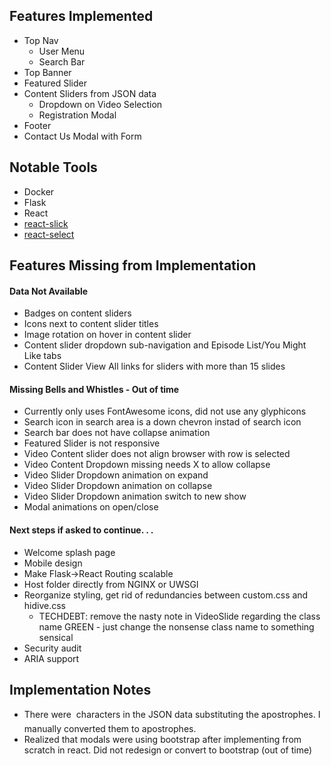 
## Features Implemented
- Top Nav
  - User Menu
  - Search Bar
- Top Banner
- Featured Slider
- Content Sliders from JSON data
  - Dropdown on Video Selection
  - Registration Modal
- Footer
- Contact Us Modal with Form

## Notable Tools
- Docker
- Flask
- React
- [react-slick](https://github.com/akiran/react-slick)
- [react-select](https://github.com/JedWatson/react-select)

## Features Missing from Implementation
#### Data Not Available
  - Badges on content sliders
  - Icons next to content slider titles
  - Image rotation on hover in content slider
  - Content slider dropdown sub-navigation and Episode List/You Might Like tabs
  - Content Slider View All links for sliders with more than 15 slides

#### Missing Bells and Whistles - Out of time
- Currently only uses FontAwesome icons, did not use any glyphicons
- Search icon in search area is a down chevron instad of search icon
- Search bar does not have collapse animation
- Featured Slider is not responsive
- Video Content slider does not align browser with row is selected
- Video Content Dropdown missing needs X to allow collapse
- Video Slider Dropdown animation on expand
- Video Slider Dropdown animation on collapse
- Video Slider Dropdown animation switch to new show
- Modal animations on open/close

#### Next steps if asked to continue. . .
  - Welcome splash page
  - Mobile design
  - Make Flask->React Routing scalable
  - Host folder directly from NGINX or UWSGI
  - Reorganize styling, get rid of redundancies between custom.css and hidive.css
    - TECHDEBT: remove the nasty note in VideoSlide regarding the class name GREEN - just change the nonsense class name to something sensical
  - Security audit
  - ARIA support

## Implementation Notes
- There were  characters in the JSON data substituting the apostrophes. I manually converted them to apostrophes.
- Realized that modals were using bootstrap after implementing from scratch in react. Did not redesign or convert to bootstrap (out of time)
